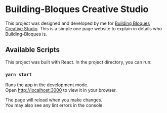 # Building-Bloques Creative Studio

This project was designed and developed by me for  [Building Bloques Creative Studio](https://buildingbloques.com).
This is a simple one page website to explain in details who Building-Bloques is.

## Available Scripts

This project was built with React. In the project directory, you can run:

### `yarn start`

Runs the app in the development mode.\
Open [http://localhost:3000](http://localhost:3000) to view it in your browser.

The page will reload when you make changes.\
You may also see any lint errors in the console.

